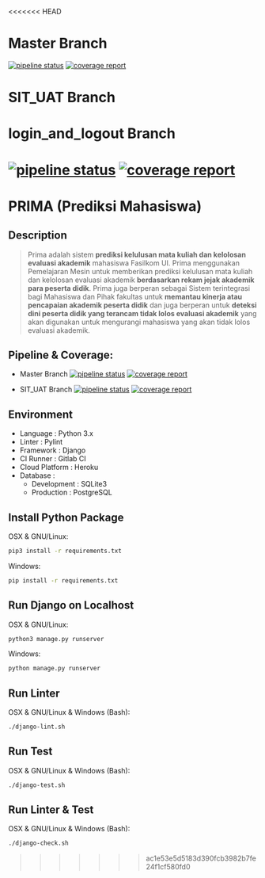 <<<<<<< HEAD
# Master Branch

[![pipeline status](https://gitlab.com/PPL2018csui/Kelas-C/PPL2018-C7/badges/master/pipeline.svg)](https://gitlab.com/PPL2018csui/Kelas-C/PPL2018-C7/commits/master)
[![coverage report](https://gitlab.com/PPL2018csui/Kelas-C/PPL2018-C7/badges/master/coverage.svg)](https://gitlab.com/PPL2018csui/Kelas-C/PPL2018-C7/commits/master)

# SIT_UAT Branch

<!--[![pipeline status](https://gitlab.com/PPL2018csui/Kelas-C/PPL2018-C7/badges/sit_uat/pipeline.svg)](https://gitlab.com/PPL2018csui/Kelas-C/PPL2018-C7/commits/sit_uat)
[![coverage report](https://gitlab.com/PPL2018csui/Kelas-C/PPL2018-C7/badges/sit_uat/coverage.svg)](https://gitlab.com/PPL2018csui/Kelas-C/PPL2018-C7/commits/sit_uat)
-->

# login_and_logout Branch

[![pipeline status](https://gitlab.com/PPL2018csui/Kelas-C/PPL2018-C7/badges/login_and_logout/pipeline.svg)](https://gitlab.com/PPL2018csui/Kelas-C/PPL2018-C7/commits/login_and_logout)
[![coverage report](https://gitlab.com/PPL2018csui/Kelas-C/PPL2018-C7/badges/login_and_logout/coverage.svg)](https://gitlab.com/PPL2018csui/Kelas-C/PPL2018-C7/commits/login_and_logout)
=======
# PRIMA (Prediksi Mahasiswa)

## Description
> Prima adalah sistem **prediksi kelulusan mata kuliah dan kelolosan evaluasi akademik** mahasiswa Fasilkom UI. 
> Prima menggunakan Pemelajaran Mesin untuk memberikan prediksi kelulusan mata kuliah dan kelolosan evaluasi akademik 
> **berdasarkan rekam jejak akademik para peserta didik**. Prima juga berperan sebagai Sistem terintegrasi bagi Mahasiswa 
> dan Pihak fakultas untuk **memantau kinerja atau pencapaian akademik peserta didik** dan juga berperan untuk **deteksi dini 
> peserta didik yang terancam tidak lolos evaluasi akademik** yang akan digunakan untuk 
> mengurangi mahasiswa yang akan tidak lolos evaluasi akademik.

## Pipeline & Coverage:
* Master Branch
[![pipeline status](https://gitlab.com/PPL2018csui/Kelas-C/PPL2018-C7/badges/master/pipeline.svg)](https://gitlab.com/PPL2018csui/Kelas-C/PPL2018-C7/commits/master)
[![coverage report](https://gitlab.com/PPL2018csui/Kelas-C/PPL2018-C7/badges/master/coverage.svg)](https://gitlab.com/PPL2018csui/Kelas-C/PPL2018-C7/commits/master)

* SIT_UAT Branch
[![pipeline status](https://gitlab.com/PPL2018csui/Kelas-C/PPL2018-C7/badges/sit_uat/pipeline.svg)](https://gitlab.com/PPL2018csui/Kelas-C/PPL2018-C7/commits/sit_uat)
[![coverage report](https://gitlab.com/PPL2018csui/Kelas-C/PPL2018-C7/badges/sit_uat/coverage.svg)](https://gitlab.com/PPL2018csui/Kelas-C/PPL2018-C7/commits/sit_uat)

## Environment

* Language : Python 3.x
* Linter : Pylint
* Framework : Django
* CI Runner : Gitlab CI
* Cloud Platform : Heroku
* Database :
    * Development : SQLite3
    * Production  : PostgreSQL


## Install Python Package

OSX & GNU/Linux:

```bash
pip3 install -r requirements.txt
```

Windows:

```cmd
pip install -r requirements.txt
```

## Run Django on Localhost

OSX & GNU/Linux:

```bash
python3 manage.py runserver
```

Windows:

```cmd
python manage.py runserver
```


## Run Linter

OSX & GNU/Linux & Windows (Bash):

```bash
./django-lint.sh
```

## Run Test

OSX & GNU/Linux & Windows (Bash):

```bash
./django-test.sh
```

## Run Linter & Test

OSX & GNU/Linux & Windows (Bash):

```bash
./django-check.sh
```
>>>>>>> ac1e53e5d5183d390fcb3982b7fe24f1cf580fd0
